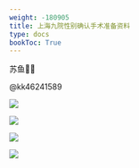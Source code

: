 ```yaml
---
weight: -180905
title: 上海九院性别确认手术准备资料
type: docs
bookToc: True
---
```


苏鱼🏳️‍⚧️

@kk46241589

![](https://web.archive.org/web/20230423134827im_/https://pbs.twimg.com/media/FuXWh9aaEAAKi8G?format=jpg&name=large)

![](https://web.archive.org/web/20230423134827im_/https://pbs.twimg.com/media/FuXWh9UacAA8xCi?format=jpg&name=large)

![](https://web.archive.org/web/20230423134827im_/https://pbs.twimg.com/media/FuXWh9UaAAETFMt?format=jpg&name=large)

![](https://web.archive.org/web/20230423134827im_/https://pbs.twimg.com/media/FuXWh9YaAAMDeiz?format=jpg&name=large)